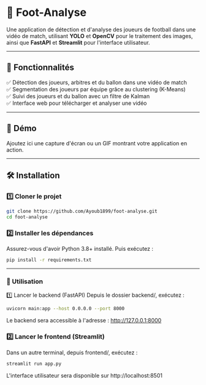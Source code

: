 # 🎯 Foot-Analyse  

Une application de détection et d'analyse des joueurs de football dans une vidéo de match, utilisant **YOLO** et **OpenCV** pour le traitement des images, ainsi que **FastAPI** et **Streamlit** pour l'interface utilisateur.  

---

## 📌 Fonctionnalités  
✅ Détection des joueurs, arbitres et du ballon dans une vidéo de match  
✅ Segmentation des joueurs par équipe grâce au clustering (K-Means)  
✅ Suivi des joueurs et du ballon avec un filtre de Kalman  
✅ Interface web pour télécharger et analyser une vidéo  

---

## 🚀 Démo  
Ajoutez ici une capture d'écran ou un GIF montrant votre application en action.  

---

## 🛠️ Installation  

### 1️⃣ Cloner le projet  
```bash
git clone https://github.com/Ayoub1899/foot-analyse.git
cd foot-analyse

```

### 2️⃣ Installer les dépendances
Assurez-vous d'avoir Python 3.8+ installé. Puis exécutez :
```bash
pip install -r requirements.txt
```
---
### 🔧 Utilisation
1️⃣ Lancer le backend (FastAPI)
Depuis le dossier backend/, exécutez :
```bash
uvicorn main:app --host 0.0.0.0 --port 8000
```
Le backend sera accessible à l'adresse : http://127.0.0.1:8000

### 2️⃣ Lancer le frontend (Streamlit)
Dans un autre terminal, depuis frontend/, exécutez :
```bash
streamlit run app.py
```

L'interface utilisateur sera disponible sur http://localhost:8501
